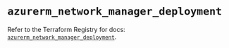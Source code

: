 # `azurerm_network_manager_deployment`

Refer to the Terraform Registry for docs: [`azurerm_network_manager_deployment`](https://registry.terraform.io/providers/hashicorp/azurerm/4.38.1/docs/resources/network_manager_deployment).
